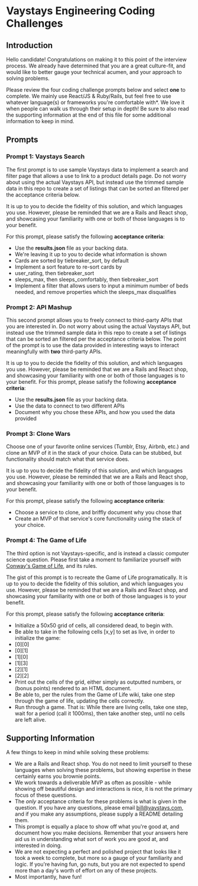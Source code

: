 # Vaystays Engineering Coding Challenges
## Introduction
Hello candidate!  Congratulations on making it to this point of the interview process.  We already have determined that you are a great culture-fit, and would like to better gauge your technical acumen, and your approach to solving problems.

Please review the four coding challenge prompts below and select **one** to complete.  We mainly use React/JS & Ruby/Rails, but feel free to use whatever language(s) or frameworks you're comfortable with\*. We love it when people can walk us through their setup in depth!  Be sure to also read the supporting information at the end of this file for some additional information to keep in mind.

## Prompts
### Prompt 1: Vaystays Search
The first prompt is to use sample Vaystays data to implement a search and filter page that allows a use to link to a product details page.  Do not worry about using the actual Vaystays API, but instead use the trimmed sample data in this repo to create a set of listings that can be sorted an filtered per the acceptance criteria below.

It is up to you to decide the fidelity of this solution, and which languages you use.  However, please be reminded that we are a Rails and React shop, and showcasing your familiarity with one or both of those languages is to your benefit.

For this prompt, please satisfy the following **acceptance criteria**:
* Use the **results.json** file as your backing data.
* We're leaving it up to you to decide what information is shown
* Cards are sorted by tiebreaker_sort, by default
* Implement a sort feature to re-sort cards by
 * user_rating, then tiebreaker_sort
 * sleeps_max, then sleeps_comfortably, then tiebreaker_sort
* Implement a filter that allows users to input a minimum number of beds needed, and remove properties which the sleeps_max disqualifies

### Prompt 2: API Mashup
This second prompt allows you to freely connect to third-party APIs that you are interested in.  Do not worry about using the actual Vaystays API, but instead use the trimmed sample data in this repo to create a set of listings that can be sorted an filtered per the acceptance criteria below.  The point of the prompt is to use the data provided in interesting ways to interact meaningfully with **two** third-party APIs.

It is up to you to decide the fidelity of this solution, and which languages you use.  However, please be reminded that we are a Rails and React shop, and showcasing your familiarity with one or both of those languages is to your benefit.
For this prompt, please satisfy the following **acceptance criteria**:
* Use the **results.json** file as your backing data.
* Use the data to connect to two different APIs
* Document why you chose these APIs, and how you used the data provided

### Prompt 3: Clone Wars
Choose one of your favorite online services (Tumblr, Etsy, Airbnb, etc.) and clone an MVP of it in the stack of your choice.  Data can be stubbed, but functionality should match what that service does.

It is up to you to decide the fidelity of this solution, and which languages you use.  However, please be reminded that we are a Rails and React shop, and showcasing your familiarity with one or both of those languages is to your benefit.

For this prompt, please satisfy the following **acceptance criteria**:
* Choose a service to clone, and briffly document why you chose that
* Create an MVP of that service's core functionality using the stack of your choice.


### Prompt 4: The Game of Life
The third option is not Vaystays-specific, and is instead a classic computer science question.  Please first take a moment to familiarize yourself with [Conway's Game of Life](https://en.wikipedia.org/wiki/Conway%27s_Game_of_Life), and its rules.

The gist of this prompt is to recreate the Game of Life programatically.  It is up to you to decide the fidelity of this solution, and which languages you use.  However, please be reminded that we are a Rails and React shop, and showcasing your familiarity with one or both of those languages is to your benefit.

For this prompt, please satisfy the following **acceptance criteria**:
* Initialize a 50x50 grid of cells, all considered dead, to begin with.
* Be able to take in the following cells [x,y] to set as live, in order to initialize the game:
 * [0][0]
 * [0][1]
 * [1][0]
 * [1][3]
 * [2][1]
 * [2][2]
* Print out the cells of the grid, either simply as outputted numbers, or (bonus points) rendered to an HTML document.
* Be able to, per the rules from the Game of Life wiki, take one step through the game of life, updating the cells correctly.
* Run through a game.  That is: While there are living cells, take one step, wait for a period (call it 1000ms), then take another step, until no cells are left alive.

## Supporting Information
A few things to keep in mind while solving these problems:

* We are a Rails and React shop.  You do not need to limit yourself to these languages when solving these problems, but showing expertise in these certainly earns you brownie points.
* We work towards a deliverable MVP as often as possible - while showing off beautiful design and interactions is nice, it is not the primary focus of these questions.
* The *only* acceptance criteria for these problems is what is given in the question.  If you have any questions, please email bill@vaystays.com, and if you make any assumptions, please supply a README detailing them.
* This prompt is equally a place to show off what you're good at, and document how you make decisions.  Remember that your answers here aid us in understanding what sort of work you are good at, and interested in doing.
* We are not expecting a perfect and polished project that looks like it took a week to complete, but more so a gauge of your familiarity and logic.  If you're having fun, go nuts, but you are not expected to spend more than a day's worth of effort on any of these projects.
* Most importantly, have fun!
